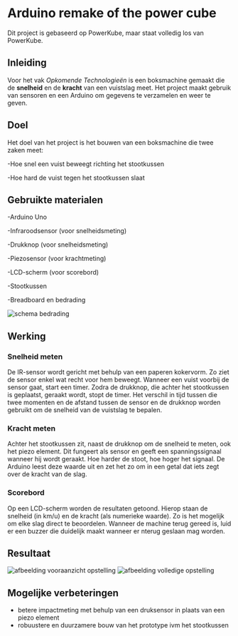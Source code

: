 # Arduino remake of the power cube 
 
Dit project is gebaseerd op PowerKube, maar staat volledig los van PowerKube.

## Inleiding

Voor het vak *Opkomende Technologieën* is een boksmachine gemaakt die de **snelheid** en de **kracht** van een vuistslag meet. Het project maakt gebruik van sensoren en een Arduino om gegevens te verzamelen en weer te geven.

## Doel

Het doel van het project is het bouwen van een boksmachine die twee zaken meet:

-Hoe snel een vuist beweegt richting het stootkussen

-Hoe hard de vuist tegen het stootkussen slaat

## Gebruikte materialen

-Arduino Uno

-Infraroodsensor (voor snelheidsmeting)

-Drukknop (voor snelheidsmeting)

-Piezosensor (voor krachtmeting)

-LCD-scherm (voor scorebord)

-Stootkussen

-Breadboard en bedrading

![schema bedrading](images/bedradingsschema)

## Werking

### Snelheid meten
De IR-sensor wordt gericht met behulp van een paperen kokervorm. Zo ziet de sensor enkel wat recht voor hem beweegt. Wanneer een vuist voorbij de sensor gaat, start een timer. Zodra de drukknop, die achter het stootkussen is geplaatst, geraakt wordt, stopt de timer. Het verschil in tijd tussen die twee momenten en de afstand tussen de sensor en de drukknop worden gebruikt om de snelheid van de vuistslag te bepalen.

### Kracht meten
Achter het stootkussen zit, naast de drukknop om de snelheid te meten, ook het piezo element. Dit fungeert als sensor en geeft een spanningssignaal wanneer hij wordt geraakt. Hoe harder de stoot, hoe hoger het signaal. De Arduino leest deze waarde uit en zet het zo om in een getal dat iets zegt over de kracht van de slag.

### Scorebord
Op een LCD-scherm worden de resultaten getoond. Hierop staan de snelheid (in km/u) en de kracht (als numerieke waarde). Zo is het mogelijk om elke slag direct te beoordelen. Wanneer de machine terug gereed is, luid er een buzzer die duidelijk maakt wanneer er nterug geslaan mag worden.

## Resultaat
![afbeelding vooraanzicht opstelling](images/VA_volledig)
![afbeelding volledige opstelling](images/Vol_opstellilng_gemonteerd)

## Mogelijke verbeteringen
- betere impactmeting met behulp van een druksensor in plaats van een piezo element
- robuustere en duurzamere bouw van het prototype ivm het stootkussen

